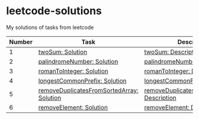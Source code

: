 # leetcode-solutions

My solutions of tasks from leetcode

| Number | Task                                                                                                                                                                             | Description                                                                                                                                                |
|--------|----------------------------------------------------------------------------------------------------------------------------------------------------------------------------------|------------------------------------------------------------------------------------------------------------------------------------------------------------|
| 1      | [twoSum: Solution](https://github.com/astonone/leetcode-solutions/tree/master/tasks/twoSum/twoSum.ts)                                                                            | [twoSum: Description](https://github.com/astonone/leetcode-solutions/tree/master/tasks/twoSum/README.md)                                                   |
| 2      | [palindromeNumber: Solution](https://github.com/astonone/leetcode-solutions/tree/master/tasks/palindromeNumber/palindromeNumber.ts)                                              | [palindromeNumber: Description](https://github.com/astonone/leetcode-solutions/tree/master/tasks/palindromeNumber/README.md)                               |
| 3      | [romanToInteger: Solution](https://github.com/astonone/leetcode-solutions/tree/master/tasks/romanToInteger/romanToInteger.ts)                                                    | [romanToInteger: Description](https://github.com/astonone/leetcode-solutions/tree/master/tasks/romanToInteger/README.md)                                   |
| 4      | [longestCommonPrefix: Solution](https://github.com/astonone/leetcode-solutions/tree/master/tasks/longestCommonPrefix/longestCommonPrefix.ts)                                     | [longestCommonPrefix: Description](https://github.com/astonone/leetcode-solutions/tree/master/tasks/longestCommonPrefix/README.md)                         |
| 5      | [removeDuplicatesFromSortedArray: Solution](https://github.com/astonone/leetcode-solutions/tree/master/tasks/removeDuplicatesFromSortedArray/removeDuplicatesFromSortedArray.ts) | [removeDuplicatesFromSortedArray: Description](https://github.com/astonone/leetcode-solutions/tree/master/tasks/removeDuplicatesFromSortedArray/README.md) |
| 6      | [removeElement: Solution](https://github.com/astonone/leetcode-solutions/tree/master/tasks/removeElement/removeElement.ts)                                                       | [removeElement: Description](https://github.com/astonone/leetcode-solutions/tree/master/tasks/removeElement/README.md)                                     |
